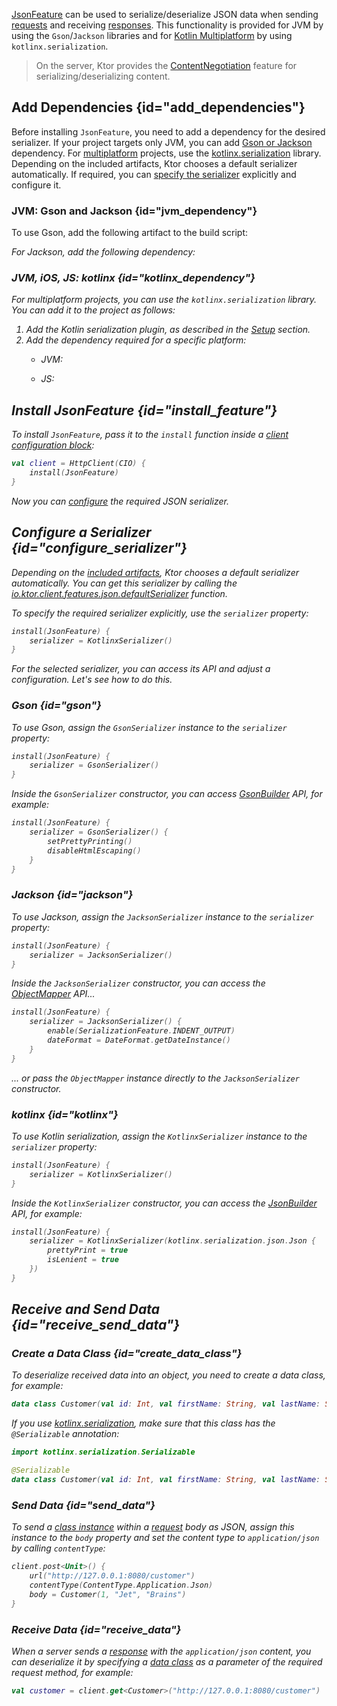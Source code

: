 [//]: # (title: Json)

[JsonFeature](https://api.ktor.io/%ktor_version%/io.ktor.client.features.json/-json-feature/index.html) can be used to serialize/deserialize JSON data when sending [requests](request.md) and receiving [responses](response.md). This functionality is provided for JVM by using the `Gson`/`Jackson` libraries and for [Kotlin Multiplatform](http-client_multiplatform.md) by using `kotlinx.serialization`.

> On the server, Ktor provides the [ContentNegotiation](serialization.md) feature for serializing/deserializing content.


## Add Dependencies {id="add_dependencies"}
Before installing `JsonFeature`, you need to add a dependency for the desired serializer. If your project targets only JVM, you can add [Gson or Jackson](#jvm_dependency) dependency. For [multiplatform](http-client_multiplatform.md) projects, use the [kotlinx.serialization](#kotlinx_dependency) library. Depending on the included artifacts, Ktor chooses a default serializer automatically. If required, you can [specify the serializer](#configure_serializer) explicitly and configure it.


### JVM: Gson and Jackson  {id="jvm_dependency"}
To use Gson, add the following artifact to the build script:

<var name="artifact_name" value="ktor-client-gson"/>
<include src="lib.md" include-id="add_ktor_artifact"/>

For Jackson, add the following dependency:

<var name="artifact_name" value="ktor-client-jackson"/>
<include src="lib.md" include-id="add_ktor_artifact"/>


### JVM, iOS, JS: kotlinx {id="kotlinx_dependency"}

For multiplatform projects, you can use the `kotlinx.serialization` library. You can add it to the project as follows:
1. Add the Kotlin serialization plugin, as described in the [Setup](https://github.com/Kotlin/kotlinx.serialization#setup) section.
1. Add the dependency required for a specific platform:
    * JVM:
      
      <var name="artifact_name" value="ktor-client-serialization-jvm"/>
      <include src="lib.md" include-id="add_ktor_artifact"/>
      
    * JS:
      
      <var name="artifact_name" value="ktor-client-serialization-js"/>
      <include src="lib.md" include-id="add_ktor_artifact"/>
      

## Install JsonFeature {id="install_feature"}
To install `JsonFeature`, pass it to the `install` function inside a [client configuration block](client.md#client-configuration):
```kotlin
val client = HttpClient(CIO) {
    install(JsonFeature)
}
```
Now you can [configure](#configure_serializer) the required JSON serializer.


## Configure a Serializer {id="configure_serializer"}

Depending on the [included artifacts](#add_dependencies), Ktor chooses a default serializer automatically. You can get this serializer by calling the [io.ktor.client.features.json.defaultSerializer](https://api.ktor.io/%ktor_version%/io.ktor.client.features.json/default-serializer.html) function.

To specify the required serializer explicitly, use the `serializer` property:
```kotlin
install(JsonFeature) {
    serializer = KotlinxSerializer()
}
```
For the selected serializer, you can access its API and adjust a configuration. Let's see how to do this.


### Gson {id="gson"}

To use Gson, assign the `GsonSerializer` instance to the `serializer` property:
```kotlin
install(JsonFeature) {
    serializer = GsonSerializer()
}
```
Inside the `GsonSerializer` constructor, you can access [GsonBuilder](https://www.javadoc.io/doc/com.google.code.gson/gson/latest/com.google.gson/com/google/gson/GsonBuilder.html) API, for example: 
```kotlin
install(JsonFeature) {
    serializer = GsonSerializer() {
        setPrettyPrinting()
        disableHtmlEscaping()
    }
}
```

### Jackson {id="jackson"}

To use Jackson, assign the `JacksonSerializer` instance to the `serializer` property:
```kotlin
install(JsonFeature) {
    serializer = JacksonSerializer()
}
```
Inside the `JacksonSerializer` constructor, you can access the [ObjectMapper](https://fasterxml.github.io/jackson-databind/javadoc/2.9/com/fasterxml/jackson/databind/ObjectMapper.html) API...
```kotlin
install(JsonFeature) {
    serializer = JacksonSerializer() {
        enable(SerializationFeature.INDENT_OUTPUT)
        dateFormat = DateFormat.getDateInstance()
    }
}
```
... or pass the `ObjectMapper` instance directly to the `JacksonSerializer` constructor.

### kotlinx {id="kotlinx"}

To use Kotlin serialization, assign the `KotlinxSerializer` instance to the `serializer` property:
```kotlin
install(JsonFeature) {
    serializer = KotlinxSerializer()
}
```
Inside the `KotlinxSerializer` constructor, you can access the [JsonBuilder](https://kotlin.github.io/kotlinx.serialization/kotlinx-serialization-json/kotlinx-serialization-json/kotlinx.serialization.json/-json-builder/index.html) API, for example:
```kotlin
install(JsonFeature) {
    serializer = KotlinxSerializer(kotlinx.serialization.json.Json {
        prettyPrint = true
        isLenient = true
    })
}
```



## Receive and Send Data {id="receive_send_data"}
### Create a Data Class {id="create_data_class"}
To deserialize received data into an object, you need to create a data class, for example:
```kotlin
data class Customer(val id: Int, val firstName: String, val lastName: String)
```
If you use [kotlinx.serialization](#kotlinx), make sure that this class has the `@Serializable` annotation:
```kotlin
import kotlinx.serialization.Serializable

@Serializable
data class Customer(val id: Int, val firstName: String, val lastName: String)
```

### Send Data {id="send_data"}

To send a [class instance](#create_data_class) within a [request](request.md) body as JSON, assign this instance to the `body` property and set the content type to `application/json` by calling `contentType`:

```kotlin
client.post<Unit>() {
    url("http://127.0.0.1:8080/customer")
    contentType(ContentType.Application.Json)
    body = Customer(1, "Jet", "Brains")
}
```

### Receive Data {id="receive_data"}

When a server sends a [response](response.md) with the `application/json` content, you can deserialize it by specifying a [data class](#create_data_class) as a parameter of the required request method, for example:
```kotlin
val customer = client.get<Customer>("http://127.0.0.1:8080/customer")
```
